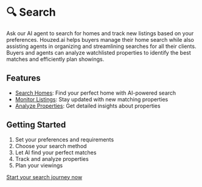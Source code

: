 # 🔍 Search

Ask our AI agent to search for homes and track new listings based on your preferences. Houzed.ai helps buyers manage their home search while also assisting agents in organizing and streamlining searches for all their clients. Buyers and agents can analyze watchlisted properties to identify the best matches and efficiently plan showings.

## Features

- [Search Homes](search-homes.md): Find your perfect home with AI-powered search
- [Monitor Listings](monitor-listings.md): Stay updated with new matching properties
- [Analyze Properties](analyze-properties.md): Get detailed insights about properties

## Getting Started

1. Set your preferences and requirements
2. Choose your search method
3. Let AI find your perfect matches
4. Track and analyze properties
5. Plan your viewings

[Start your search journey now](#) 